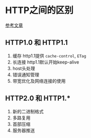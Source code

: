 # HTTP之间的区别

[参考文章](https://juejin.im/entry/5981c5df518825359a2b9476)

## HTTP1.0 和 HTTP1.1

1. 缓存 http1.1提供 `cache-control`, `ETag`
2. 长连接 http1.1默认开始keep-alive
3. host头处理
4. 错误通知管理
5. 带宽优化及网络连接的使用

## HTTP2.0 和 HTTP1.*

1. 新的二进制格式
2. 多路复用
3. 首部压缩
4. 服务器推送
